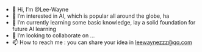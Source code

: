 - 👋 Hi, I’m @Lee-Wayne
- 👀 I’m interested in AI, which is popular all around the globe, ha
- 🌱 I’m currently learning some basic knowledge, lay a solid foundation for future AI learning
- 💞️ I’m looking to collaborate on ...
- 📫 How to reach me : you can share your idea in leewaynezzz@qq.com

<!---
Lee-Wayne/Lee-Wayne is a ✨ special ✨ repository because its `README.md` (this file) appears on your GitHub profile.
You can click the Preview link to take a look at your changes.
--->

